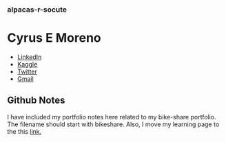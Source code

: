 ### alpacas-r-socute
# Cyrus E Moreno
- [LinkedIn](https://www.linkedin.com/in/cyrusemoreno/)
- [Kaggle](https://www.kaggle.com/cyrusmoreno)
- [Twitter](https://twitter.com/CyrusEMoreno)
- [Gmail](mailto:cyrusthegreatmoreno@gmail.com)

## Github Notes
I have included my portfolio notes here related to my bike-share portfolio. The filename should start with bikeshare. Also, I move my learning page to the this [link.](/learning.md)
